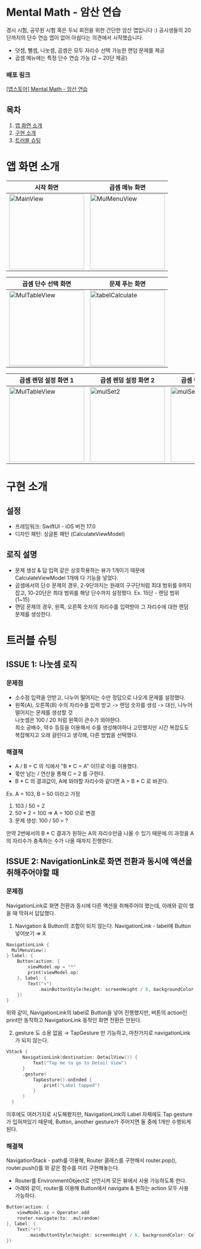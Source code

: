 # Mental Math - 암산 연습

경시 시험, 공무원 시험 혹은 두뇌 회전을 위한 간단한 암산 앱입니다 :)
공시생들의 20단까지의 단수 연습 앱이 없어 아쉽다는 의견에서 시작했습니다.

- 덧셈, 뺄셈, 나눗셈, 곱셈은 모두 자리수 선택 가능한 랜덤 문제를 제공
- 곱셈 메뉴에는 특정 단수 연습 가능 (2 ~ 20단 제공)

### 배포 링크
[[앱스토어] Mental Math - 암산 연습](https://apps.apple.com/kr/app/mental-math-%EC%95%94%EC%82%B0-%EC%97%B0%EC%8A%B5/id6670271755)

## 목차
1. [앱 화면 소개](#앱-화면-소개)   
2. [구현 소개](#구현-소개)   
3. [트러블 슈팅](#트러블-슈팅)   

# 앱 화면 소개

| 시작 화면 | 곱셈 메뉴 화면 |
| --- | --- |
| <img src="https://github.com/user-attachments/assets/aa59b399-ca23-4e87-afbb-55fe2d56d1ab" alt="MainView" width="200"/> | <img src="https://github.com/user-attachments/assets/4eee46cc-5e34-4ad4-8554-57e2f7315f8f" alt="MulMenuView" width="200"/> |

| 곱셈 단수 선택 화면 | 문제 푸는 화면 | 
| --- | --- |
| <img src="https://github.com/user-attachments/assets/4d6d88e7-a392-4d29-a415-33ba935ffbab" alt="MulTableView" width="200"/> | <img src="https://github.com/user-attachments/assets/bc7edfe6-6f0a-4f42-8661-b520d8d4a912" alt="tabelCalculate" width="200"/> |

| 곱셈 랜덤 설정 화면 1 | 곱셈 랜덤 설정 화면 2 |  곱셈 랜덤 설정 화면 3 | 
| --- | --- | --- |
| <img src="https://github.com/user-attachments/assets/9567845c-cdb3-425c-a284-22c615cca959" alt="MulTableView" width="200"/> | <img src="https://github.com/user-attachments/assets/32f8ee24-0b34-4dbe-ba86-4b7d129cc453" alt="mulSet2" width="200"/> | <img src="https://github.com/user-attachments/assets/f9729f88-73dc-457c-9345-f8691c95b8ee" alt="mulSet2" width="200"/> |

# 구현 소개
## 설정
* 프레임워크: SwiftUI - iOS 버전 17.0
* 디자인 패턴: 싱글톤 패턴 (CalculateViewModel)

## 로직 설명
* 문제 생성 & 답 입력 같은 상호작용하는 뷰가 1개이기 때문에 CalculateViewModel 1개에 다 기능을 넣었다.    
* 곱셈에서의 단수 문제의 경우, 2-9단까지는 원래의 구구단처럼 최대 범위를 9까지 잡고, 10-20단은 최대 범위를 해당 단수까지 설정했다. Ex. 15단 - 랜덤 범위 (1~15)    
* 랜덤 문제의 경우, 왼쪽, 오른쪽 숫자의 자리수를 입력받아 그 자리수에 대한 랜덤 문제를 생성한다.

# 트러블 슈팅
## ISSUE 1: 나눗셈 로직

### 문제점
* 소수점 입력을 안받고, 나누어 떨어지는 수만 정답으로 나오게 문제를 설정했다.    
* 왼쪽(A), 오른쪽(B) 수의 자리수를 입력 받고 -> 랜덤 숫자를 생성 -> 대신, 나누어 떨어지는 문제를 생성할 것    
 나눗셈은 100 / 20 처럼 왼쪽이 큰수가 와야한다.    
 최소 공배수, 약수 등등을 이용해서 수를 생성해야하나 고민했지만 시간 복잡도도 복잡해지고 오래 걸린다고 생각해, 다른 방법을 선택했다.

### 해결책
 * A / B = C 의 식에서 "B * C = A" 이므로 이를 이용했다.
 * 몫만 남는 / 연산을 통해 C = 2 를 구한다.
 * B * C 의 결과값이, A에 와야할 자리수와 같다면 A = B * C 로 바꾼다.

 Ex. A = 103, B = 50 이라고 가정
 1. 103 / 50 = 2
 2. 50 * 2 = 100 => A = 100 으로 변경
 3. 문제 생성: 100 / 50 = ?

 만약 2번에서의 B * C 결과가 원하는 A의 자리수만큼 나올 수 있기 때문에 이 과정을 A의 자리수가 충족하는 수가 나올 때까지 진행한다.

## ISSUE 2: NavigationLink로 화면 전환과 동시에 액션을 취해주어야할 때
### 문제점  
NavigationLink로 화면 전환과 동시에 다른 액션을 취해주어야 했는데, 아래와 같이 했을 때 막혀서 답답했다.
  1. Navigation & Button의 조합이 되지 않는다. 
  NavigationLink - label에 Button 넣어보기 ⇒ X
  ```swift
  NavigationLink {
    MulMenuView()
  } label: {
      Button(action: {
          viewModel.op = "*"
          print(viewModel.op)
      }, label: {
          Text("×")
              .mainButtonStyle(height: screenHeight / 6, backgroundColor: Color.lightSkyBlue)
      })
  }
  ```
  위와 같이, NavigationLink의 label로 Button을 넣어 진행했지만, 버튼의 action인 print만 동작하고 NavigationLink 동작인 화면 전환은 안된다. 

  2. gesture 도 소용 없음 → TapGesture 만 기능하고, 마찬가지로 navigationLink가 되지 않는다.
  ```swift
  VStack {
        NavigationLink(destination: DetailView()) {
            Text("Tap me to go to Detail View")
        }
        .gesture(
            TapGesture().onEnded {
                print("Label tapped")
            }
        )
    }
  ```
  이후에도 여러가지로 시도해봤지만, NavigationLink의 Label 자체에도 Tap gesture가 입혀져있기 때문에, Button, another gesture가 주어지면 둘 중에 1개만 수행되게 된다. 

### 해결책   
NavigationStack - path를 이용해, Router 클래스를 구현해서 router.pop(), router.push()를 와 같은 함수를 미리 구현해놓는다. 
* Router를 EnvironmentObject로 선언시켜 모든 뷰에서 사용 가능하도록 한다.
* 아래와 같이, router를 이용해 Button에서 navigate & 원하는 action 모두 사용 가능하다.
```swift
Button(action: {
    viewModel.op = Operator.add
    router.navigate(to: .mulrandom)
}, label: {
    Text("+")
        .mainButtonStyle(height: screenHeight / 6, backgroundColor: Color.hintBackground)
})
```





